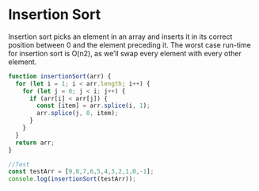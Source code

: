 # Insertion Sort

Insertion sort picks an element in an array and inserts it in its correct position between 0 and the element preceding it.
The worst case run-time for insertion sort is O(n2), as we’ll swap every element with every other element.

```JavaScript
function insertionSort(arr) {
  for (let i = 1; i < arr.length; i++) {
    for (let j = 0; j < i; j++) {
      if (arr[i] < arr[j]) {
        const [item] = arr.splice(i, 1);
        arr.splice(j, 0, item);
      }
    }
  }
  return arr;
}

//Test
const testArr = [9,8,7,6,5,4,3,2,1,0,-1];
console.log(insertionSort(testArr));

```
